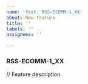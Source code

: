 ```yaml
---
name: 'feat: RSS-ECOMM-1_XX'
about: New feature
title: ''
labels: ''
assignees: ''

---
```


### RSS-ECOMM-1_XX  
// Feature description
